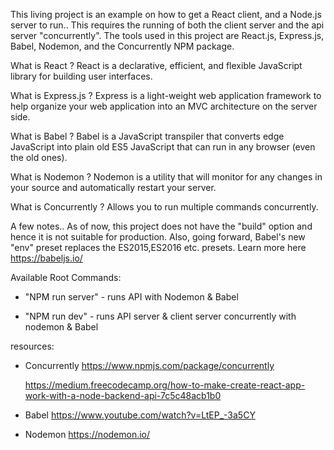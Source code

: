 This living project is an example on how to get a React client, and a Node.js server to run.. This requires the running of both the client server and the api server "concurrently". The tools used in this project are React.js, Express.js, Babel, Nodemon, and the Concurrently NPM package.

What is React ?
React is a declarative, efficient, and flexible JavaScript library for building user interfaces.

What is Express.js ?
Express is a light-weight web application framework to help organize your web application into an MVC architecture on the server side.

What is Babel ?
Babel is a JavaScript transpiler that converts edge JavaScript into plain old ES5 JavaScript that can run in any browser (even the old ones).

What is Nodemon ?
Nodemon is a utility that will monitor for any changes in your source and automatically restart your server.

What is Concurrently ?
Allows you to run multiple commands concurrently.

A few notes.. As of now, this project does not have the "build" option and hence it is not suitable for production. Also, going forward, Babel's new "env" preset replaces the ES2015,ES2016 etc. presets. Learn more here https://babeljs.io/

Available Root Commands:

* "NPM run server" - runs API with Nodemon & Babel

* "NPM run dev" - runs API server & client server concurrently with nodemon & Babel

resources:

* Concurrently
  https://www.npmjs.com/package/concurrently

  https://medium.freecodecamp.org/how-to-make-create-react-app-work-with-a-node-backend-api-7c5c48acb1b0

* Babel
  https://www.youtube.com/watch?v=LtEP_-3a5CY

* Nodemon
  https://nodemon.io/
